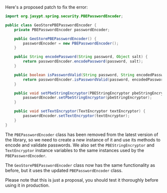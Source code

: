 Here's a proposed patch to fix the error:
```java
import org.jasypt.spring.security.PBEPasswordEncoder;

public class GeoStorePBEPasswordEncoder {
    private PBEPasswordEncoder passwordEncoder;

    public GeoStorePBEPasswordEncoder() {
        passwordEncoder = new PBEPasswordEncoder();
    }

    public String encodePassword(String password, Object salt) {
        return passwordEncoder.encodePassword(password, salt);
    }

    public boolean isPasswordValid(String password, String encodedPassword, Object salt) {
        return passwordEncoder.isPasswordValid(password, encodedPassword, salt);
    }

    public void setPbeStringEncryptor(PBEStringEncryptor pbeStringEncryptor) {
        passwordEncoder.setPbeStringEncryptor(pbeStringEncryptor);
    }

    public void setTextEncryptor(TextEncryptor textEncryptor) {
        passwordEncoder.setTextEncryptor(textEncryptor);
    }
}
```
The `PBEPasswordEncoder` class has been removed from the latest version of the library, so we need to create a new instance of it and use its methods to encode and validate passwords. We also set the `PBEStringEncryptor` and `TextEncryptor` instance variables to the same instances used by the `PBEPasswordEncoder`.

The `GeoStorePBEPasswordEncoder` class now has the same functionality as before, but it uses the updated `PBEPasswordEncoder` class.


Please note that this is just a proposal, you should test it thoroughly before using it in production.